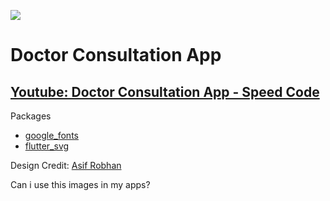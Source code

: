![](https://github.com/rifqieh/doctor-consultation-app/blob/master/doctor_consultation.png)

# Doctor Consultation App
## [Youtube: Doctor Consultation App - Speed Code](https://www.youtube.com/watch?v=stNC-6nIskU&feature=youtu.be)
Packages
- [google_fonts](https://pub.dev/packages/google_fonts)
- [flutter_svg](https://pub.dev/packages/flutter_svg)

Design Credit: [Asif Robhan](https://dribbble.com/shots/9780713-Doctor-Consultation-App)

Can i use this images in my apps?
